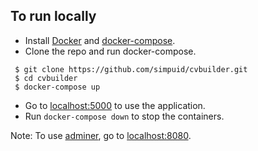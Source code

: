 ## To run locally
- Install [Docker](https://docs.docker.com/engine/install/) and [docker-compose](https://docs.docker.com/compose/install/).
- Clone the repo and run docker-compose.
```shell
 $ git clone https://github.com/simpuid/cvbuilder.git
 $ cd cvbuilder
 $ docker-compose up
```
- Go to [localhost:5000](http://localhost:5000/) to use the application.
- Run `docker-compose down` to stop the containers.

Note: To use [adminer](https://www.adminer.org/), go to [localhost:8080](http://localhost:8080/).